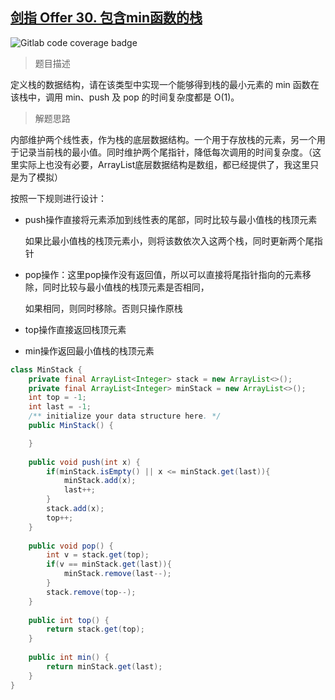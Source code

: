 ## [剑指 Offer 30. 包含min函数的栈](https://leetcode.cn/problems/bao-han-minhan-shu-de-zhan-lcof/)

![Gitlab code coverage badge](https://img.shields.io/badge/难度-简单-green)

> 题目描述

定义栈的数据结构，请在该类型中实现一个能够得到栈的最小元素的 min 函数在该栈中，调用 min、push 及 pop 的时间复杂度都是 O(1)。

> 解题思路

内部维护两个线性表，作为栈的底层数据结构。一个用于存放栈的元素，另一个用于记录当前栈的最小值。同时维护两个尾指针，降低每次调用的时间复杂度。（这里实际上也没有必要，ArrayList底层数据结构是数组，都已经提供了，我这里只是为了模拟）

按照一下规则进行设计：

- push操作直接将元素添加到线性表的尾部，同时比较与最小值栈的栈顶元素

  如果比最小值栈的栈顶元素小，则将该数依次入这两个栈，同时更新两个尾指针

- pop操作：这里pop操作没有返回值，所以可以直接将尾指针指向的元素移除，同时比较与最小值栈的栈顶元素是否相同，

  如果相同，则同时移除。否则只操作原栈

- top操作直接返回栈顶元素

- min操作返回最小值栈的栈顶元素

```java
class MinStack {
    private final ArrayList<Integer> stack = new ArrayList<>();
    private final ArrayList<Integer> minStack = new ArrayList<>();
    int top = -1;
    int last = -1;
    /** initialize your data structure here. */
    public MinStack() {

    }
    
    public void push(int x) {
        if(minStack.isEmpty() || x <= minStack.get(last)){
            minStack.add(x);
            last++;
        }
        stack.add(x);
        top++;
    }
    
    public void pop() {
        int v = stack.get(top);
        if(v == minStack.get(last)){
            minStack.remove(last--);
        }
        stack.remove(top--);
    }
    
    public int top() {
        return stack.get(top);
    }
    
    public int min() {
        return minStack.get(last);
    }
}
```


